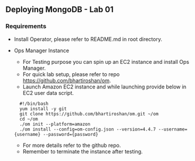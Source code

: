 ## Deploying MongoDB - Lab 01

### Requirements

- Install Operator, please refer to README.md in root directory. 

- Ops Manager Instance
  - For Testing purpose you can spin up an EC2 instance and install Ops Manager. 
  - For quick lab setup, please refer to repo https://github.com/bhartiroshan/om. 
  - Launch Amazon EC2 instance and while launching provide below in EC2 user data script. 
  ```
    #!/bin/bash
    yum install -y git
    git clone https://github.com/bhartiroshan/om.git ~/om
    cd ~/om
    ./om init --platform=amazon
    ./om install --config=om-config.json --version=4.4.7 --username={username} --password={password}
  ```
  - For more details refer to the github repo. 
  - Remember to terminate the instance after testing. 
